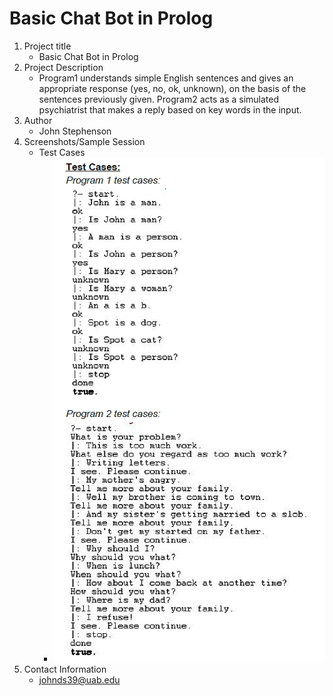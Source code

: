 # Basic Chat Bot in Prolog
1. Project title
    * Basic Chat Bot in Prolog
2. Project Description
    * Program1 understands simple English sentences and gives an appropriate response (yes, no, ok, unknown), on the basis of the sentences
previously given. Program2 acts as a simulated psychiatrist that makes a reply based on key words in the input.
3. Author
    * John Stephenson
4. Screenshots/Sample Session
    * Test Cases
        * ![1](screenshots/1.png)   
5. Contact Information
    * johnds39@uab.edu
